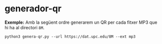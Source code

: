 # generador-qr

**Exemple:** Amb la següent ordre generarem un QR per cada fitxer MP3 que hi ha al directori `8M`.
```
python3 genera-qr.py --url https://dat.upc.edu/8M --ext mp3
```